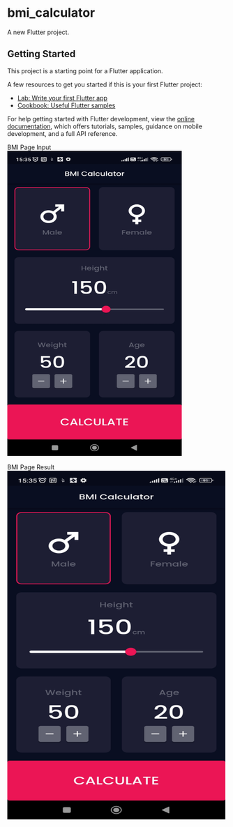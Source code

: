 # bmi_calculator

A new Flutter project.

## Getting Started

This project is a starting point for a Flutter application.

A few resources to get you started if this is your first Flutter project:

- [Lab: Write your first Flutter app](https://docs.flutter.dev/get-started/codelab)
- [Cookbook: Useful Flutter samples](https://docs.flutter.dev/cookbook)

For help getting started with Flutter development, view the
[online documentation](https://docs.flutter.dev/), which offers tutorials,
samples, guidance on mobile development, and a full API reference.

BMI Page Input
<img src="/assets/images/bmi_input.jpg" width="400" height="700">

BMI Page Result
<img src="/assets/images/bmi_input.jpg" width="500" height="800">

